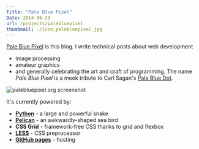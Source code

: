 ```yaml
---
Title: "Pale Blue Pixel"
Date: 2014-06-29
url: /projects/palebluepixel
thumbnail: ./icon_palebluepixel.jpg
---
```


[Pale Blue Pixel][9] is this blog.  I write technical posts about web
development
 -  image processing
 -  amateur graphics
 -  and generally celebrating the
art and craft of programming.  The name *Pale Blue Pixel* is a meek tribute to
Carl Sagan's [Pale Blue Dot][pbd].

![palebluepixel.org screenshot]({filename}/static/images/projects/screenshot_palebluepixel.png "palebluepixel.org screenshot")

It's currently powered by:

 - **[Python][2]** - a large and powerful snake
 - **[Pelican][3]** - an awkwardly-shaped sea bird
 - **CSS Grid** - framework-free CSS thanks to grid and flexbox
 - **[LESS][5]** - CSS preprocessor
 - **[GitHub pages][7]** - hosting

[2]: http://python.org/ "Python website"
[3]: http://blog.getpelican.com/ "Pelican website"
[5]: http://lesscss.org/ "LESS css preprocessor website"
[6]: http://prismjs.com/ "Prism website"
[7]: http://pages.github.com/ "GitHub pages website"
[8]: https://github.com/PrismJS/prism/blob/gh-pages/themes/prism-twilight.css "Prism twilight theme"
[9]: / "palebluepixel.org"
[pbd]: https://www.youtube.com/watch?v=nl5dlbCh8lY
